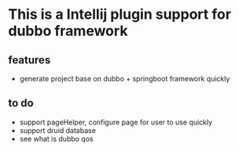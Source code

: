 # This is a Intellij plugin support for dubbo framework

## features

- generate project base on dubbo + springboot framework quickly


## to do

- support pageHelper, configure page for user to use quickly
- support druid database
- see what is dubbo qos
